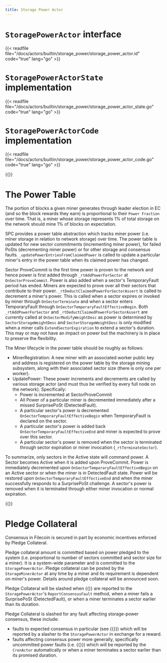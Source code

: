 ```yaml
---
title: Storage Power Actor
---
```


# `StoragePowerActor` interface

{{< readfile file="/docs/actors/builtin/storage_power/storage_power_actor.id" code="true" lang="go" >}}

# `StoragePowerActorState` implementation

{{< readfile file="/docs/actors/builtin/storage_power/storage_power_actor_state.go" code="true" lang="go" >}}

# `StoragePowerActorCode` implementation

{{< readfile file="/docs/actors/builtin/storage_power/storage_power_actor_code.go" code="true" lang="go" >}}

{{<label power_table>}}
# The Power Table

The portion of blocks a given miner generates through leader election in EC (and so the block rewards they earn) is proportional to their `Power Fraction` over time. That is, a miner whose storage represents 1% of total storage on the network should mine 1% of blocks on expectation.

SPC provides a power table abstraction which tracks miner power (i.e. miner storage in relation to network storage) over time. The power table is updated for new sector commitments (incrementing miner power), for failed PoSts (decrementing miner power) or for other storage and consensus faults. `_updatePowerEntriesFromClaimedPower` is called to update a particular miner's entry in the power table when its claimed power has changed.

Sector ProveCommit is the first time power is proven to the network and hence power is first added through `_rtAddPowerForSector` at `OnSectorProveCommit`. Power is also added when a sector's TemporaryFault period has ended. Miners are expected to prove over all their sectors that contribute to their power. `_rtDeductClaimedPowerForSectorAssert` is called to decrement a miner's power. This is called when a sector expires or invoked by miner through `OnSectorTerminate` and when a sector enters TemporaryFault through `OnSectorTemporaryFaultEffectiveBegin`. Both `_rtAddPowerForSector` and `_rtDeductClaimedPowerForSectorAssert` are currently called at `OnSectorModifyWeightDesc` as power is determined by `SectorStorageWeightDesc` and `SectorStorageWeightDesc` is only modified when a miner calls `ExtendSectorExpiration` to extend a sector's duration. This may or may not have an impact on power but the machinery is in place to preserve the flexibility.

The Miner lifecycle in the power table should be roughly as follows:

- MinerRegistration: A new miner with an associated worker public key and address is registered on the power table by the storage mining subsystem, along with their associated sector size (there is only one per worker).
- UpdatePower: These power increments and decrements are called by various storage actor (and must thus be verified by every full node on the network). Specifically:
    - Power is incremented at SectorProveCommit
    - All Power of a particular miner is decremented immediately after a missed SurprisePoSt (DetectedFault).
    - A particular sector's power is decremented `OnSectorTemporaryFaultEffectiveBegin` when TemporaryFault is declared on the sector.
    - A particular sector's power is added back `OnSectorTemporaryFaultEffectiveEnd` and miner is expected to prove over this sector. 
    - A particular sector's power is removed when the sector is terminated through sector expiration or miner invocation (`_rtTerminateSector`).

To summarize, only sectors in the Active state will command power. A Sector becomes Active when it is added upon ProveCommit. Power is immediately decremented upon `OnSectorTemporaryFaultEffectiveBegin` on an Active sector or when the miner is in DetectedFault state. Power will be restored upon `OnSectorTemporaryFaultEffectiveEnd` and when the miner successfully responds to a SurprisePoSt challenge. A sector's power is removed when it is terminated through either miner invocation or normal expiration. 

{{<label pledge_collateral>}}
# Pledge Collateral

Consensus in Filecoin is secured in part by economic incentives enforced by Pledge Collateral.

Pledge collateral amount is committed based on power pledged to the system (i.e. proportional to number of sectors committed and sector size for a miner). It is a system-wide parameter and is committed to the `StoragePowerActor`. Pledge collateral can be posted by the `StorageMinerActor` at any time by a miner and its requirement is dependent on miner's power. Details around pledge collateral will be announced soon.

Pledge Collateral will be slashed when {{<sref consensus_faults>}} are reported to the `StoragePowerActor`'s `ReportConsensusFault` method, when a miner fails a SurprisePoSt (DetectedFault), or when a miner terminates a sector earlier than its duration.

Pledge Collateral is slashed for any fault affecting storage-power consensus, these include:

- faults to expected consensus in particular (see {{<sref consensus_faults>}}) which will be reported by a slasher to the `StoragePowerActor` in exchange for a reward.
- faults affecting consensus power more generally, specifically uncommitted power faults (i.e. {{<sref storage_faults>}}) which will be reported by the `CronActor` automatically or when a miner terminates a sector earlier than its promised duration.
